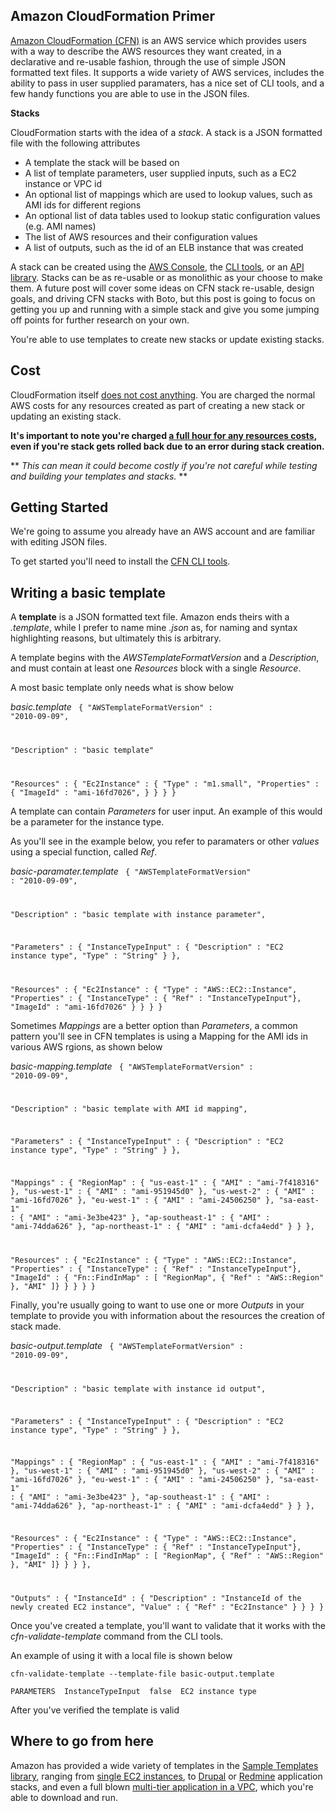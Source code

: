 Amazon CloudFormation Primer
----------------------------

[Amazon CloudFormation (CFN)](http://aws.amazon.com/cloudformation/) is an AWS service which provides users with a way to describe the AWS resources they want created, in a declarative and re-usable fashion, through the use of simple JSON formatted text files. It supports a wide variety of AWS services, includes the ability to pass in user supplied paramaters, has a nice set of CLI tools, and a few handy functions you are able to use in the JSON files.

__Stacks__

CloudFormation starts with the idea of a _stack_. A stack is a JSON formatted file with the following attributes

* A template the stack will be based on
* A list of template parameters, user supplied inputs, such as a EC2 instance or VPC id
* An optional list of mappings which are used to lookup values, such as AMI ids for different regions
* An optional list of data tables used to lookup static configuration values (e.g. AMI names)
* The list of AWS resources and their configuration values
* A list of outputs, such as the id of an ELB instance that was created

A stack can be created using the [AWS Console](https://console.aws.amazon.com), the [CLI tools](http://docs.amazonwebservices.com/AWSCloudFormation/latest/UserGuide/cfn-using-cli.html), or an [API library](http://aws.amazon.com/code). Stacks can be as re-usable or as monolithic as your choose to make them. A future post will cover some ideas on CFN stack re-usable, design goals, and driving CFN stacks with Boto, but this post is going to focus on getting you up and running with a simple stack and give you some jumping off points for further research on your own.

You're able to use templates to create new stacks or update existing stacks.

Cost
-------

CloudFormation itself [does not cost anything](http://aws.amazon.com/cloudformation/faqs/#18). You are charged the normal AWS costs for any resources created as part of creating a new stack or updating an existing stack. 

__It's important to note you're charged [a full hour for any resources costs](http://aws.amazon.com/cloudformation/faqs/#19), even if you're stack gets rolled back due to an error during stack creation.__

** _This can mean it could become costly if you're not careful while testing and building your templates and stacks._ **


Getting Started
---------------

We're going to assume you already have an AWS account and are familiar with editing JSON files.

To get started you'll need to install the [CFN CLI tools](http://docs.amazonwebservices.com/AWSCloudFormation/latest/UserGuide/cfn-installing-cli.html).

Writing a basic template
------------------------

A __template__ is a JSON formatted text file. Amazon ends theirs with a _.template_, while I prefer to name mine _.json_ as, for naming and syntax highlighting reasons, but ultimately this is arbitrary.

A template begins with the _AWSTemplateFormatVersion_ and a _Description_, and must contain at least one _Resources_ block with a single _Resource_.

A most basic template only needs what is show below

_basic.template_
<code>
{
  "AWSTemplateFormatVersion" : "2010-09-09",

  "Description" : "basic template"

  "Resources" : {
    "Ec2Instance" : {
      "Type" : "m1.small",
      "Properties" : {
        "ImageId" : "ami-16fd7026",
      }
    }
  }
}
</code>

A template can contain _Parameters_ for user input. An example of this would be a parameter for the instance type. 

As you'll see in the example below, you refer to paramaters or other _values_ using a special function, called _Ref_.

_basic-paramater.template_
<code>
{
  "AWSTemplateFormatVersion" : "2010-09-09",

  "Description" : "basic template with instance parameter",

  "Parameters" : {
    "InstanceTypeInput" : {
      "Description" : "EC2 instance type",
      "Type" : "String"
    }
  },

  "Resources" : {
    "Ec2Instance" : {
      "Type" : "AWS::EC2::Instance",
      "Properties" : {
        "InstanceType" : { "Ref" : "InstanceTypeInput"},
        "ImageId" : "ami-16fd7026"
      }
    }
  }
}
</code>

Sometimes _Mappings_ are a better option than _Parameters_, a common pattern you'll see in CFN templates is using a Mapping for the AMI ids in various AWS rgions, as shown below

_basic-mapping.template_
<code>
{
  "AWSTemplateFormatVersion" : "2010-09-09",

  "Description" : "basic template with AMI id mapping",

  "Parameters" : {
    "InstanceTypeInput" : {
      "Description" : "EC2 instance type",
      "Type" : "String"
    }
  },

  "Mappings" : {
    "RegionMap" : {
      "us-east-1"      : { "AMI" : "ami-7f418316" },
      "us-west-1"      : { "AMI" : "ami-951945d0" },
      "us-west-2"      : { "AMI" : "ami-16fd7026" },
      "eu-west-1"      : { "AMI" : "ami-24506250" },
      "sa-east-1"      : { "AMI" : "ami-3e3be423" },
      "ap-southeast-1" : { "AMI" : "ami-74dda626" },
      "ap-northeast-1" : { "AMI" : "ami-dcfa4edd" }
    }
  },


  "Resources" : {
    "Ec2Instance" : {
      "Type" : "AWS::EC2::Instance",
      "Properties" : {
        "InstanceType" : { "Ref" : "InstanceTypeInput"},
        "ImageId" : { "Fn::FindInMap" : [ "RegionMap", { "Ref" : "AWS::Region" }, "AMI" ]}
      }
    }
  }
}
</code>

Finally, you're usually going to want to use one or more _Outputs_ in your template to provide you with information about the resources the creation of stack made.

_basic-output.template_
<code>
{
  "AWSTemplateFormatVersion" : "2010-09-09",

  "Description" : "basic template with instance id output",

  "Parameters" : {
    "InstanceTypeInput" : {
      "Description" : "EC2 instance type",
      "Type" : "String"
    }
  },

  "Mappings" : {
    "RegionMap" : {
      "us-east-1"      : { "AMI" : "ami-7f418316" },
      "us-west-1"      : { "AMI" : "ami-951945d0" },
      "us-west-2"      : { "AMI" : "ami-16fd7026" },
      "eu-west-1"      : { "AMI" : "ami-24506250" },
      "sa-east-1"      : { "AMI" : "ami-3e3be423" },
      "ap-southeast-1" : { "AMI" : "ami-74dda626" },
      "ap-northeast-1" : { "AMI" : "ami-dcfa4edd" }
    }
  },


  "Resources" : {
    "Ec2Instance" : {
      "Type" : "AWS::EC2::Instance",
      "Properties" : {
        "InstanceType" : { "Ref" : "InstanceTypeInput"},
        "ImageId" : { "Fn::FindInMap" : [ "RegionMap", { "Ref" : "AWS::Region" }, "AMI" ]}
      }
    }
  },

  "Outputs" : {
    "InstanceId" : {
      "Description" : "InstanceId of the newly created EC2 instance",
      "Value" : { "Ref" : "Ec2Instance" }
    }
  }
}
</code>

Once you've created a template, you'll want to validate that it works with the _cfn-validate-template_ command from the CLI tools.

An example of using it with a local file is shown below

`cfn-validate-template --template-file basic-output.template`

`PARAMETERS  InstanceTypeInput  false  EC2 instance type`

After you've verified the template is valid

Where to go from here
---------------------

Amazon has provided a wide variety of templates in the [Sample Templates library](http://aws.amazon.com/cloudformation/aws-cloudformation-templates/), ranging from [single EC2 instances](), to [Drupal]() or [Redmine]() application stacks, and even a full blown [multi-tier application in a VPC](), which you're able to download and run.